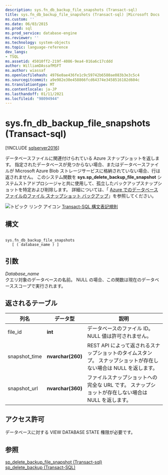 ```yaml
---
description: sys.fn_db_backup_file_snapshots (Transact-sql)
title: sys.fn_db_backup_file_snapshots (Transact-sql) |Microsoft Docs
ms.custom: ''
ms.date: 06/03/2015
ms.prod: sql
ms.prod_service: database-engine
ms.reviewer: ''
ms.technology: system-objects
ms.topic: language-reference
dev_langs:
- TSQL
ms.assetid: 45010ff2-219f-4086-9ea4-016a6c17cddd
author: WilliamDAssafMSFT
ms.author: wiassaf
ms.openlocfilehash: 4976e0ae436fe1c9c59742b6580ae083b3e3c5c4
ms.sourcegitcommit: a9e982e30e458866fcd64374e3458516182d604c
ms.translationtype: MT
ms.contentlocale: ja-JP
ms.lasthandoff: 01/11/2021
ms.locfileid: "98094944"
---
```

# <a name="sysfn_db_backup_file_snapshots-transact-sql"></a>sys.fn_db_backup_file_snapshots (Transact-sql)
[!INCLUDE [sqlserver2016](../../includes/applies-to-version/sqlserver2016.md)]

  データベースファイルに関連付けられている Azure スナップショットを返します。 指定されたデータベースが見つからない場合、またはデータベースファイルが Microsoft Azure Blob ストレージサービスに格納されていない場合、行は返されません。 このシステム関数を **sys.sp_delete_backup_file_snapshot** システムストアドプロシージャと共に使用して、孤立したバックアップスナップショットを特定および削除します。 詳細については、「 [Azure でのデータベース ファイルのファイル スナップショット バックアップ](../../relational-databases/backup-restore/file-snapshot-backups-for-database-files-in-azure.md)」を参照してください。  
  
 ![トピック リンク アイコン](../../database-engine/configure-windows/media/topic-link.gif "トピック リンク アイコン") [Transact-SQL 構文表記規則](../../t-sql/language-elements/transact-sql-syntax-conventions-transact-sql.md)  
  
## <a name="syntax"></a>構文  
  
```  
  
sys.fn_db_backup_file_snapshots   
   [ ( database_name ) ]  
```  
  
## <a name="arguments"></a>引数  
 *Database_name*  
 クエリ対象のデータベースの名前。 NULL の場合、この関数は現在のデータベーススコープで実行されます。  
  
## <a name="table-returned"></a>返されるテーブル  
  
|列名|データ型|説明|  
|-----------------|---------------|-----------------|  
|file_id|**int**|データベースのファイル ID。 NULL 値は許可されません。|  
|snapshot_time|**nvarchar(260)**|REST API によって返されるスナップショットのタイムスタンプ。 スナップショットが存在しない場合は NULL を返します。|  
|snapshot_url|**nvarchar(360)**|ファイルスナップショットへの完全な URL です。 スナップショットが存在しない場合は NULL を返します。|  
  
## <a name="permissions"></a>アクセス許可  
 データベースに対する VIEW DATABASE STATE 権限が必要です。  
  
## <a name="see-also"></a>参照  
 [sp_delete_backup_file_snapshot &#40;Transact-sql&#41;](../../relational-databases/system-stored-procedures/snapshot-backup-sp-delete-backup-file-snapshot.md)   
 [sp_delete_backup (Transact-SQL)](../../relational-databases/system-stored-procedures/snapshot-backup-sp-delete-backup.md)  
  
  
